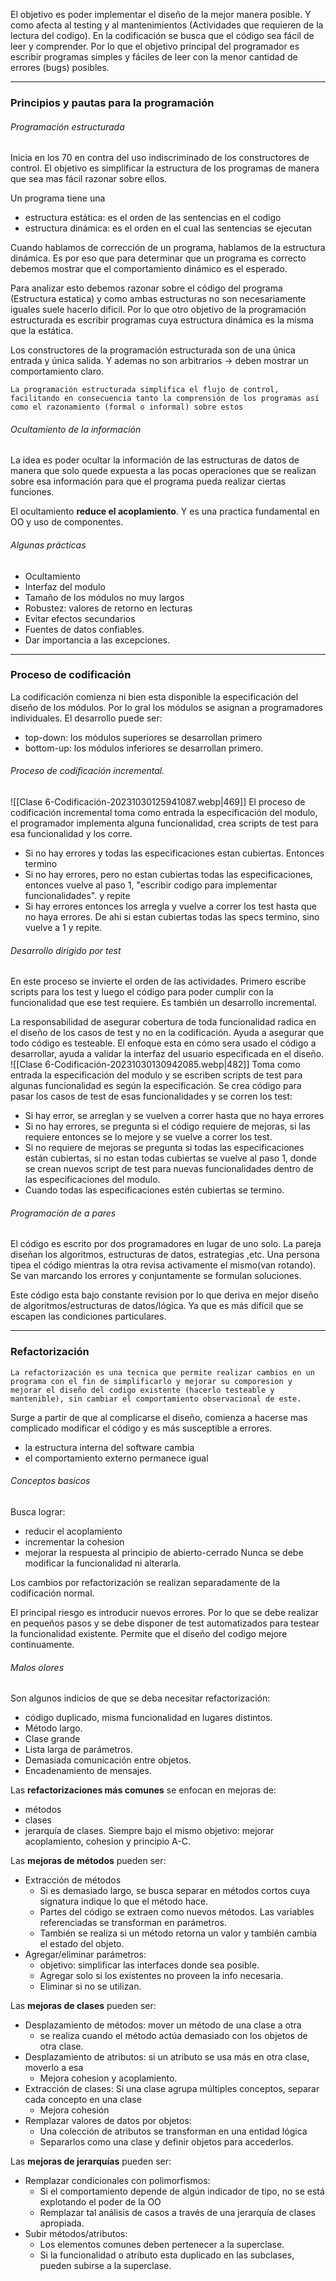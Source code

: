 El objetivo es poder implementar el diseño de la mejor manera posible. Y como afecta al testing y al mantenimientos (Actividades que requieren de la lectura del codigo). En la codificación se busca que el código sea fácil de leer y comprender. Por lo que el objetivo principal del programador es escribir programas simples y fáciles de leer con la menor cantidad de errores (bugs) posibles. 

___
### Principios y pautas para la programación
###### Programación estructurada
Inicia en los 70 en contra del uso indiscriminado de los constructores de control. El objetivo es simplificar la estructura de los programas de manera que sea mas fácil razonar sobre ellos. 

Un programa tiene una 
- estructura estática: es el orden de las sentencias en el codigo
- estructura dinámica: es el orden en el cual las sentencias se ejecutan

Cuando hablamos de corrección de un programa, hablamos de la estructura dinámica. Es por eso que para determinar que un programa es correcto debemos mostrar que el comportamiento dinámico es el esperado. 

Para analizar esto debemos razonar sobre el código del programa (Estructura estatica) y como ambas estructuras no son necesariamente iguales suele hacerlo dificil. Por lo que otro objetivo de la programación estructurada es escribir programas cuya estructura dinámica es la misma que la estática.

Los constructores de la programación estructurada son de una única entrada y única salida. Y ademas no son arbitrarios -> deben mostrar un comportamiento claro. 

	La programación estructurada simplifica el flujo de control, facilitando en consecuencia tanto la comprensión de los programas así como el razonamiento (formal o informal) sobre estos
###### Ocultamiento de la información
La idea es poder ocultar la información de las estructuras de datos de manera que solo quede expuesta a las pocas operaciones que se realizan sobre esa información para que el programa pueda realizar ciertas funciones. 

El ocultamiento **reduce el acoplamiento**. Y es una practica fundamental en OO y uso de componentes. 
###### Algunas prácticas
- Ocultamiento
- Interfaz del modulo
- Tamaño de los módulos no muy largos
- Robustez: valores de retorno en lecturas
- Evitar efectos secundarios
- Fuentes de datos confiables.
- Dar importancia a las excepciones. 


___

### Proceso de codificación
La codificación comienza ni bien esta disponible la especificación del diseño de los módulos. Por lo gral los módulos se asignan a programadores individuales. 
El desarrollo puede ser:
- top-down: los módulos superiores se desarrollan primero
- bottom-up: los módulos inferiores se desarrollan primero.
###### Proceso de codificación incremental.
![[Clase 6-Codificación-20231030125941087.webp|469]]
El proceso de codificación incremental toma como entrada la especificación del modulo, el programador implementa alguna funcionalidad, crea scripts de test para esa funcionalidad y los corre.
- Si no hay errores y todas las especificaciones estan cubiertas. Entonces termino
- Si no hay errores, pero no estan cubiertas todas las especificaciones, entonces vuelve al paso 1, "escribir codigo para implementar funcionalidades". y repite
- Si hay errores entonces los arregla y vuelve a correr los test hasta que no haya errores. De ahi si estan cubiertas todas las specs termino, sino vuelve a 1 y repite.
###### Desarrollo dirigido por test
En este proceso se invierte el orden de las actividades. Primero escribe scripts para los test y luego el código para poder cumplir con la funcionalidad que ese test requiere. Es también un desarrollo incremental.

La responsabilidad de asegurar cobertura de toda funcionalidad radica en el diseño de los casos de test y no en la codificación. Ayuda a asegurar que todo código es testeable. El enfoque esta en cómo sera usado el código a desarrollar, ayuda a validar la interfaz del usuario especificada en el diseño.
![[Clase 6-Codificación-20231030130942085.webp|482]]
Toma como entrada la especificación del modulo y se escriben scripts de test para algunas funcionalidad es según la especificación. Se crea código para pasar los casos de test de esas funcionalidades y se corren los test:
- Si hay error, se arreglan y se vuelven a correr hasta que no haya errores
- Si no hay errores, se pregunta si el código requiere de mejoras, si las requiere entonces se lo mejore y se vuelve a correr los test.
- Si no requiere de mejoras se pregunta si todas las especificaciones están cubiertas, si no estan todas cubiertas se vuelve al paso 1, donde se crean nuevos script de test para nuevas funcionalidades dentro de las especificaciones del modulo. 
- Cuando todas las especificaciones estén cubiertas se termino. 
###### Programación de a pares
El código es escrito por dos programadores en lugar de uno solo. La pareja diseñan los algoritmos, estructuras de datos, estrategias ,etc.
Una persona tipea el código mientras la otra revisa activamente el mismo(van rotando). Se van marcando los errores y conjuntamente se formulan soluciones. 

Este código esta bajo constante revision por lo que deriva en mejor diseño de algoritmos/estructuras de datos/lógica. Ya que es más difícil que se escapen las condiciones particulares. 

___

### Refactorización
	La refactorización es una tecnica que permite realizar cambios en un programa con el fin de simplificarlo y mejorar su comporesion y mejorar el diseño del codigo existente (hacerlo testeable y mantenible), sin cambiar el comportamiento observacional de este.

Surge a partir de que al complicarse el diseño, comienza a hacerse mas complicado modificar el código y es más susceptible a errores. 
- la estructura interna del software cambia
- el comportamiento externo permanece igual
###### Conceptos basicos
Busca lograr:
- reducir el acoplamiento
- incrementar la cohesion
- mejorar la respuesta al principio de abierto-cerrado
Nunca se debe modificar la funcionalidad ni alterarla. 

Los cambios por refactorización se realizan separadamente de la codificación normal.

El principal riesgo es introducir nuevos errores. Por lo que se debe realizar en pequeños pasos y se debe disponer de test automatizados para testear la funcionalidad existente. Permite que el diseño del codigo mejore continuamente.
###### Malos olores
Son algunos indicios de que se deba necesitar refactorización:
- código duplicado, misma funcionalidad en lugares distintos.
- Método largo.
- Clase grande
- Lista larga de parámetros.
- Demasiada comunicación entre objetos.
- Encadenamiento de mensajes.

Las **refactorizaciones más comunes** se enfocan en mejoras de:
- métodos
- clases
- jerarquía de clases.
Siempre bajo el mismo objetivo: mejorar acoplamiento, cohesion y principio A-C.

Las **mejoras de métodos** pueden ser:
- Extracción de métodos
	- Si es demasiado largo, se busca separar en métodos cortos cuya signatura indique lo que el método hace. 
	- Partes del código se extraen como nuevos métodos. Las variables referenciadas se transforman en parámetros.
	- También se realiza si un método retorna un valor y también cambia el estado del objeto. 
- Agregar/eliminar parámetros:
	- objetivo: simplificar las interfaces donde sea posible.
	- Agregar solo si los existentes no proveen la info necesaria.
	- Eliminar si no se utilizan. 

Las **mejoras de clases** pueden ser:
- Desplazamiento de métodos: mover un método de una clase a otra
	- se realiza cuando el método actúa demasiado con los objetos de otra clase.
- Desplazamiento de atributos: si un atributo se usa más en otra clase, moverlo a esa
	- Mejora cohesion y acoplamiento.
- Extracción de clases: Si una clase agrupa múltiples conceptos, separar cada concepto en una clase
	- Mejora cohesión
- Remplazar valores de datos por objetos:
	- Una colección de atributos se transforman en una entidad lógica
	- Separarlos como una clase y definir objetos para accederlos.

Las **mejoras de jerarquías** pueden ser:
- Remplazar condicionales con polimorfismos:
	- Si el comportamiento depende de algún indicador de tipo, no se está explotando el poder de la OO
	- Remplazar tal análisis de casos a través de una jerarquía de clases apropiada.
- Subir métodos/atributos:
	- Los elementos comunes deben pertenecer a la superclase.
	- Si la funcionalidad o atributo esta duplicado en las subclases, pueden subirse a la superclase.